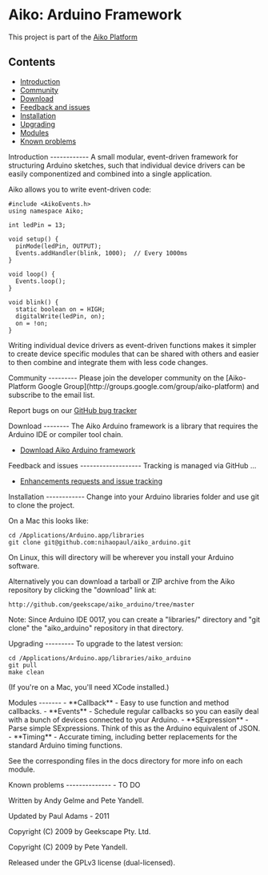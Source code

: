 Aiko: Arduino Framework
=======================

This project is part of the
[Aiko Platform](https://sites.google.com/site/aikoplatform)

Contents
--------
- [Introduction](#introduction)
- [Community](#community)
- [Download](#download)
- [Feedback and issues](#feedback)
- [Installation](#installation)
- [Upgrading](#upgrading)
- [Modules](#modules)
- [Known problems](#problems)

<a name="introduction" />
Introduction
------------
A small modular, event-driven framework for structuring Arduino
sketches, such that individual device drivers can be easily
componentized and combined into a single application.

Aiko allows you to write event-driven code:

    #include <AikoEvents.h>
    using namespace Aiko;

    int ledPin = 13;

    void setup() {
      pinMode(ledPin, OUTPUT);
      Events.addHandler(blink, 1000);  // Every 1000ms
    }

    void loop() {
      Events.loop();
    }

    void blink() {
      static boolean on = HIGH;
      digitalWrite(ledPin, on);
      on = !on;
    }

Writing individual device drivers as event-driven functions makes it
simpler to create device specific modules that can be shared with others
and easier to then combine and integrate them with less code changes.

<a name="community" />
Community
---------
Please join the developer community on the
[Aiko-Platform Google Group](http://groups.google.com/group/aiko-platform)
and subscribe to the email list.

Report bugs on our
[GitHub bug tracker](http://github.com/geekscape/aiko_arduino/issues)

<a name="download" />
Download
--------
The Aiko Arduino framework is a library that requires the Arduino IDE or
compiler tool chain.

- [Download Aiko Arduino framework](https://github.com/geekscape/aiko_arduino/archives/master)

<a name="feedback" />
Feedback and issues
-------------------
Tracking is managed via GitHub ...

- [Enhancements requests and issue tracking](https://github.com/geekscape/aiko_arduino/issues)

<a name="installation" />
Installation
------------
Change into your Arduino libraries folder and use git to clone the project.

On a Mac this looks like:

    cd /Applications/Arduino.app/libraries
    git clone git@github.com:nihaopaul/aiko_arduino.git

On Linux, this will directory will be wherever you install your Arduino
software.

Alternatively you can download a tarball or ZIP archive from the Aiko
repository by clicking the "download" link at:

    http://github.com/geekscape/aiko_arduino/tree/master

Note: Since Arduino IDE 0017, you can create a "libraries/" directory and
"git clone" the "aiko_arduino" repository in that directory.

<a name="upgrading" />
Upgrading
---------
To upgrade to the latest version:

    cd /Applications/Arduino.app/libraries/aiko_arduino
    git pull
    make clean

(If you're on a Mac, you'll need XCode installed.)

<a name="modules" />
Modules
-------
- **Callback** - Easy to use function and method callbacks.
- **Events** - Schedule regular callbacks so you can easily deal with
  a bunch of devices connected to your Arduino.
- **SExpression** - Parse simple SExpressions. Think of this as the
  Arduino equivalent of JSON.
- **Timing** - Accurate timing, including better replacements for the
  standard Arduino timing functions.

See the corresponding files in the docs directory for more info on each module.

<a name="problems" />
Known problems
--------------
- TO DO

Written by Andy Gelme and Pete Yandell.

Updated by Paul Adams - 2011

Copyright (C) 2009 by Geekscape Pty. Ltd.

Copyright (C) 2009 by Pete Yandell.

Released under the GPLv3 license (dual-licensed).
